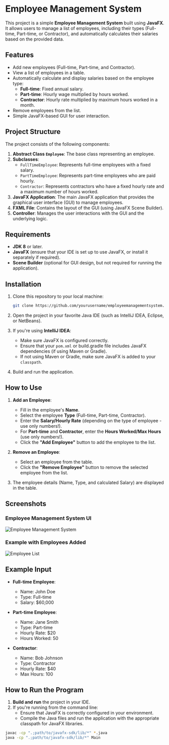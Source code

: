 # Employee Management System

This project is a simple **Employee Management System** built using **JavaFX**. It allows users to manage a list of employees, including their types (Full-time, Part-time, or Contractor), and automatically calculates their salaries based on the provided data.

## Features

- Add new employees (Full-time, Part-time, and Contractor).
- View a list of employees in a table.
- Automatically calculate and display salaries based on the employee type:
  - **Full-time**: Fixed annual salary.
  - **Part-time**: Hourly wage multiplied by hours worked.
  - **Contractor**: Hourly rate multiplied by maximum hours worked in a month.
- Remove employees from the list.
- Simple JavaFX-based GUI for user interaction.

## Project Structure

The project consists of the following components:

1. **Abstract Class `Employee`**: The base class representing an employee.
2. **Subclasses**:
   - `FullTimeEmployee`: Represents full-time employees with a fixed salary.
   - `PartTimeEmployee`: Represents part-time employees who are paid hourly.
   - `Contractor`: Represents contractors who have a fixed hourly rate and a maximum number of hours worked.
3. **JavaFX Application**: The main JavaFX application that provides the graphical user interface (GUI) to manage employees.
4. **FXML File**: Contains the layout of the GUI (using JavaFX Scene Builder).
5. **Controller**: Manages the user interactions with the GUI and the underlying logic.

## Requirements

- **JDK 8** or later.
- **JavaFX** (ensure that your IDE is set up to use JavaFX, or install it separately if required).
- **Scene Builder** (optional for GUI design, but not required for running the application).

## Installation

1. Clone this repository to your local machine:

    ```bash
    git clone https://github.com/yourusername/employeemanagementsystem.git
    ```

2. Open the project in your favorite Java IDE (such as IntelliJ IDEA, Eclipse, or NetBeans).
3. If you're using **IntelliJ IDEA**:
   - Make sure JavaFX is configured correctly.
   - Ensure that your `pom.xml` or build.gradle file includes JavaFX dependencies (if using Maven or Gradle).
   - If not using Maven or Gradle, make sure JavaFX is added to your `classpath`.

4. Build and run the application.

## How to Use

1. **Add an Employee**:
   - Fill in the employee's **Name**.
   - Select the employee **Type** (Full-time, Part-time, Contractor).
   - Enter the **Salary/Hourly Rate** (depending on the type of employee - use only numbers!).
   - For **Part-time** and **Contractor**, enter the **Hours Worked/Max Hours**  (use only numbers!).
   - Click the **"Add Employee"** button to add the employee to the list.

2. **Remove an Employee**:
   - Select an employee from the table.
   - Click the **"Remove Employee"** button to remove the selected employee from the list.

3. The employee details (Name, Type, and calculated Salary) are displayed in the table.

## Screenshots

### Employee Management System UI

![Employee Management System](https://github.com/user-attachments/assets/b5959f48-6fb9-45e7-b34e-7f4f7680eecf)


### Example with Employees Added

![Employee List](https://github.com/user-attachments/assets/35b628c0-1b37-4775-a2ad-2863e3c30cb8)


## Example Input

- **Full-time Employee**:  
  - Name: John Doe  
  - Type: Full-time  
  - Salary: $60,000

- **Part-time Employee**:  
  - Name: Jane Smith  
  - Type: Part-time  
  - Hourly Rate: $20  
  - Hours Worked: 50

- **Contractor**:  
  - Name: Bob Johnson  
  - Type: Contractor  
  - Hourly Rate: $40  
  - Max Hours: 100

## How to Run the Program

1. **Build and run** the project in your IDE.
2. If you're running from the command line:
   - Ensure that JavaFX is correctly configured in your environment.
   - Compile the Java files and run the application with the appropriate classpath for JavaFX libraries.

```bash
javac -cp ".;path/to/javafx-sdk/lib/*" *.java
java -cp ".;path/to/javafx-sdk/lib/*" Main
